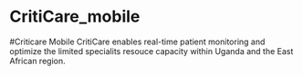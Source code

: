 # CritiCare_mobile
#Criticare Mobile 
CritiCare enables real-time patient monitoring and optimize the limited specialits resouce capacity within Uganda and the East African region.
